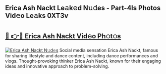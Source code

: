 ## Erica Ash Nackt Le𝚊k𝚎d N𝚞𝚍es - Part-4ls Photos Vid𝚎o Le𝚊ks 0XT3v

# <h2><a href="http://fb6mf3p.evod.top/?m=Erica+Ash+Nackt">🔗 👉🔴 Erica Ash Nackt Vid𝚎o Ph𝚘t𝚘s</a></h2>

[![Erica Ash Nackt N𝚞d𝚎s](https://i.imgur.com/8V9OHl7.gif)](http://fb6mf3p.evod.top/?m=Erica+Ash+Nackt)
Social media sensation Erica Ash Nackt, famous for sharing lifestyle and dance content, including dance performances and vlogs. Thought-provoking thinker Erica Ash Nackt, known for their engaging ideas and innovative approach to problem-solving. 
